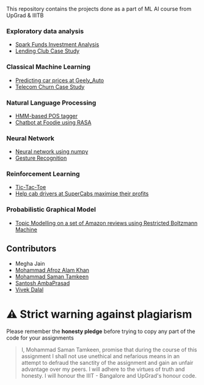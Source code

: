 This repository contains the projects done as a part of ML AI course from UpGrad & IIITB

### Exploratory data analysis
- [Spark Funds Investment Analysis](https://github.com/keensam04/ml-ai/tree/master/Spark_Funds_Investment_Analysis)
- [Lending Club Case Study](https://github.com/keensam04/ml-ai/tree/master/Lending_Club_Case_Study)

### Classical Machine Learning
- [Predicting car prices at Geely_Auto](https://github.com/keensam04/ml-ai/tree/master/Geely_Auto)
- [Telecom Churn Case Study](https://github.com/keensam04/ml-ai/tree/master/Telecom_Churn)

### Natural Language Processing
- [HMM-based POS tagger](https://github.com/keensam04/ml-ai/tree/master/HMM-based_POS_tagger)
- [Chatbot at Foodie using RASA](https://github.com/keensam04/ml-ai/tree/master/Foodie)

### Neural Network
- [Neural network using numpy](https://github.com/keensam04/ml-ai/tree/master/NN_Numpy)
- [Gesture Recognition](https://github.com/keensam04/ml-ai/tree/master/Gesture_Recognition)

### Reinforcement Learning
- [Tic-Tac-Toe](https://github.com/keensam04/ml-ai/tree/master/Tic-Tac-Toe)
- [Help cab drivers at SuperCabs maximise their profits](https://github.com/keensam04/ml-ai/tree/master/SuperCabs)

### Probabilistic Graphical Model
- [Topic Modelling on a set of Amazon reviews using Restricted Boltzmann Machine](https://github.com/keensam04/ml-ai/tree/master/TopicModelling_RBM)

## Contributors
- Megha Jain
- [Mohammad Afroz Alam Khan](https://www.linkedin.com/in/afrozalamkhan/)
- [Mohammad Saman Tamkeen](https://www.linkedin.com/in/samantamkeen/)
- [Santosh AmbaPrasad](https://www.linkedin.com/in/santoshambaprasad/)
- [Vivek Dalal](https://www.linkedin.com/in/vivek-d-181b712/) 

# :warning: Strict warning against plagiarism

Please remember the **honesty pledge** before trying to copy any part of the code for your assignments
> I, Mohammad Saman Tamkeen, promise that during the course of this assignment I shall not use unethical and nefarious means in an attempt to defraud the sanctity of the assignment and gain an unfair advantage over my peers. I will adhere to the virtues of truth and honesty. I will honour the IIIT - Bangalore and UpGrad's honour code.
